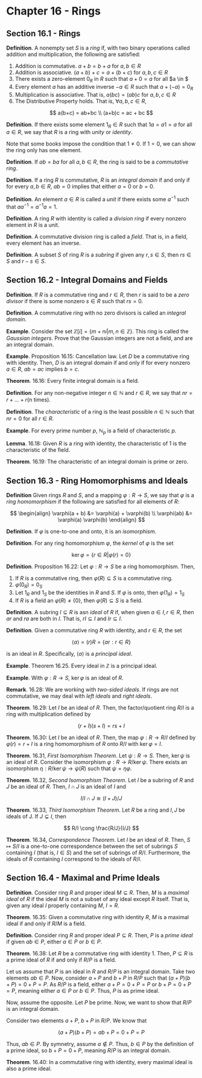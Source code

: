 # Chapter 16 - Rings

## Section 16.1 - Rings

**Definition**. A nonempty set $S$ is a *ring* if, with two binary operations called addition and multiplication, the following are satisfied:

1. Addition is commutative. $a + b = b + a$ for $a, b \in R$
2. Addition is associative. $(a + b) + c = a + (b + c)$ for $a, b, c \in R$
3. There exists a zero-element $0_R$ in $R$ such that $a + 0 = a$ for all $a \in $
4. Every element $a$ has an additive inverse $-a \in R$ such that $a + (-a) = 0_R$
5. Multiplication is associative. That is, $a(bc) = (ab)c$ for $a, b, c \in R$
6. The Distributive Property holds. That is, $\forall a, b, c \in R,$

$$
a(b+c) = ab+bc \\
(a+b)c = ac + bc
$$

**Definition**. If there exists some element $1_R \in R$ such that $1a = a1 = a$ for all $a \in R$, we say that $R$ is a ring with *unity* or *identity*.

Note that some books impose the condition that $1 \neq 0$. If $1 = 0$, we can show the ring only has one element.

**Definition**. If $ab = ba$ for all $a, b \in R$, the ring is said to be a *commutative ring*.

**Definition**. If a ring $R$ is commutative, $R$ is an *integral domain* if and only if for every $a, b \in R$, $ab = 0$ implies that either $a = 0$ or $b = 0$.

**Definition**. An element $a \in R$ is called a *unit* if there exists some $a^{-1}$ such that $a a^{-1} = a^{-1} a = 1$.

**Definition**. A ring $R$ with identity is called a *division ring* if every nonzero element in $R$ is a unit.

**Definition**. A commutative division ring is called a *field*. That is, in a field, every element has an inverse.

**Definition**. A subset $S$ of ring $R$ is a *subring* if given any $r, s \in S$, then $rs \in S$ and $r - s \in S$.

## Section 16.2 - Integral Domains and Fields

**Definition**. If $R$ is a commutative ring and $r \in R$, then $r$ is said to be a *zero divisor* if there is some nonzero $s \in R$ such that $rs = 0$.

**Definition**. A commutative ring with no zero divisors is called an *integral domain*.

**Example**. Consider the set $\mathbb{Z}[i] = \{m + ni | m, n \in \mathbb{Z}\}$. This ring is called the *Gaussian integers*. Prove that the Gaussian integers are not a field, and are an integral domain.

**Example**. Proposition 16.15: Cancellation law. Let $D$ be a commutative ring with identity. Then, $D$ is an integral domain if and only if for every nonzero $a \in R$, $ab = ac$ implies $b = c$.

**Theorem**. 16.16: Every finite integral domain is a field.

**Definition**. For any non-negative integer $n \in \mathbb{N}$ and $r \in R$, we say that $nr = r + \ldots + r \text{(n times)}$.

**Definition**. The *characteristic* of a ring is the least possible $n \in \mathbb{N}$ such that $nr = 0$ for all $r \in R$.

**Example**. For every prime number $p$, $\mathbb{N}_p$ is a field of characteristic $p$.

**Lemma**. 16.18: Given $R$ is a ring with identity, the characteristic of $1$ is the characteristic of the field.

**Theorem**. 16.19: The characteristic of an integral domain is prime or zero.

## Section 16.3 - Ring Homomorphisms and Ideals

**Definition** Given rings $R$ and $S$, and a mapping $\varphi: R \rightarrow S$, we say that $\varphi$ is a *ring homomorphism* if the following are satisfied for all elements of $R$:

$$
\begin{align}
    \varphi(a + b) &= \varphi(a) + \varphi(b) \\
    \varphi(ab) &= \varphi(a) \varphi(b)
\end{align}
$$

**Definition**. If $\varphi$ is one-to-one and onto, it is an *isomorphism*.

**Definition**. For any ring homomorphism $\varphi$, the *kernel* of $\varphi$ is the set

$$
\ker \varphi = \{ r \in R | \varphi(r) = 0 \}
$$

**Definition**. Proposition 16.22: Let $\varphi: R \rightarrow S$ be a ring homomorphism. Then,

1. If $R$ is a commutative ring, then $\varphi(R) \subseteq S$ is a commutative ring.
2. $\varphi(0_R) = 0_S$
3. Let $1_R$ and $1_S$ be the identities in $R$ and $S$. If $\varphi$ is onto, then $\varphi(1_R) = 1_S$
4. If $R$ is a field an $\varphi(R) \neq \{0\}$, then $\varphi(R) \subseteq S$ is a field.

**Definition**. A subring $I \subseteq R$ is asn *ideal* of $R$ if, when given $a \in I, r \in R$, then $ar$ and $ra$ are both in $I$. That is, $rI \subseteq I$ and $Ir \subseteq I$.

**Definition**. Given a commutative ring $R$ with identity, and $r \in R$, the set

$$
\langle a \rangle = (r)R = \{ ar : r \in R \}
$$

is an ideal in $R$. Specifically, $\langle a \rangle$ is a *principal ideal*.

**Example**. Theorem 16.25. Every ideal in $\mathbb{Z}$ is a principal ideal.

**Example**. With $\varphi: R \rightarrow S$, $\ker \varphi$ is an ideal of $R$.

**Remark**. 16.28: We are working with *two-sided ideals*. If rings are not commutative, we may deal with *left ideals* and *right ideals*.

**Theorem**. 16.29: Let  $I$ be an ideal of $R$. Then, the factor/quotient ring $R/I$ is a ring with multiplication defined by

$$
(r + I)(s + I) = rs + I
$$

**Theorem**. 16.30: Let $I$ be an ideal of $R$. Then, the map $\varphi: R \rightarrow R/I$ defined by $\varphi(r) = r + I$ is a ring homomorphism of $R$ onto $R/I$ with $\ker \varphi = I$.

**Theorem**. 16.31, *First Isomorphism Theorem*. Let $\psi: R \rightarrow S$. Then, $\ker \psi$ is an ideal of $R$. Consider the isomorphism $\varphi: R \rightarrow R/\ker \psi$. There exists an isomorphism $\eta: R / \ker \psi \rightarrow \psi(R)$ such that $\psi = \eta \varphi$.

**Theorem**. 16.32, *Second Isomorphism Theorem*. Let $I$ be a subring of $R$ and $J$ be an ideal of $R$. Then, $I \cap J$ is an ideal of $I$ and

$$
I/I \cap J \cong (I + J) / J
$$

**Theorem**. 16.33, *Third Isomorphism Theorem*. Let $R$ be a ring and $I, J$ be ideals of J. If $J \subsetneq I$, then

$$
R/I \cong \frac{R/J}{I/J}
$$

**Theorem**. 16.34, *Correspondence Theorem*. Let $I$ be an ideal of $R$. Then, $S \mapsto S/I$ is a one-to-one correspondence between the set of subrings $S$ containing $I$ (that is, $I \in S$) and the set of subrings of $R/I$. Furthermore, the ideals of $R$ containing $I$ correspond to the ideals of $R/I$.

## Section 16.4 - Maximal and Prime Ideals

**Definition**. Consider ring $R$ and proper ideal $M \subseteq R$. Then, $M$ is a *maximal ideal* of $R$ if the ideal $M$ is not a subset of any ideal except $R$ itself. That is, given any ideal $I$ properly containing $M$, $I = R$.

**Theorem**. 16.35: Given a commutative ring with identity $R$, $M$ is a maximal ideal if and only if $R/M$ is a field.

**Definition**. Consider ring $R$ and proper ideal $P \subseteq R$. Then, $P$ is a *prime ideal* if given $ab \in P$, either $a \in P$ or $b \in P$.

**Theorem**. 16.38: Let $R$ be a commutative ring with identity $1$. Then, $P \subseteq R$ is a prime ideal of $R$ if and only if $R/P$ is a field.

Let us assume that $P$ is an ideal in $R$ and $R/P$ is an integral domain. Take two elements $ab \in P$. Now, consider $a + P$ and $b + P$ in $R/P$ such that $(a+P)(b+P) = 0+P = P$. As $R/P$ is a field, either $a + P = 0 + P = P$ or $b + P = 0 + P = P$, meaning either $a \in P$ or $b \in P$. Thus, $P$ is as prime ideal.

Now, assume the opposite. Let $P$ be prime. Now, we want to show that $R/P$ is an integral domain.

Consider two elements $a + P$, $b + P$ in $R/P$. We know that

$$
(a + P)(b + P) = ab + P = 0 + P = P
$$

Thus, $ab \in P$. By symnetry, assume $a \notin P$. Thus, $b \in P$ by the definition of a prime ideal, so $b + P = 0 + P$, meaning $R/P$ is an integral domain.

**Theorem**. 16.40: In a commutative ring with identity, every maximal ideal is also a prime ideal.

